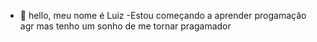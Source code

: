 - 👋 hello, meu nome é Luiz
-Estou começando a aprender progamação agr mas tenho um sonho de me tornar pragamador
